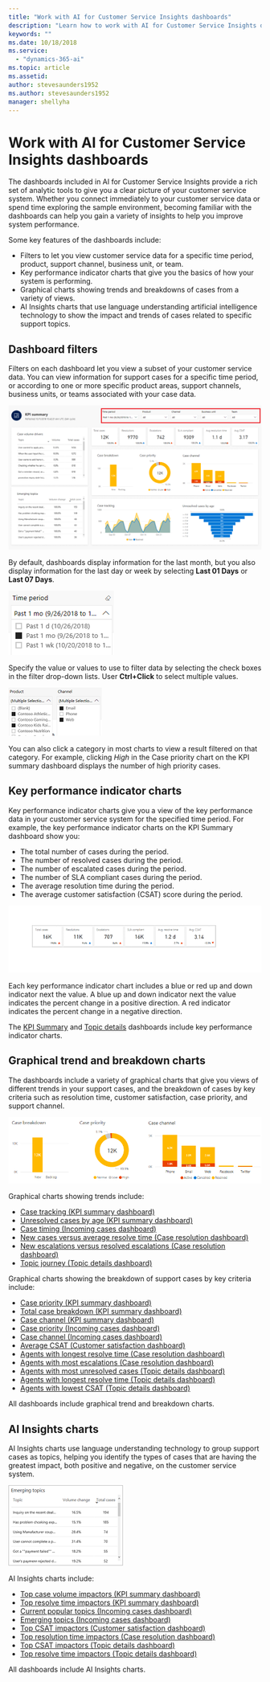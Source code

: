 ```yaml
---
title: "Work with AI for Customer Service Insights dashboards"
description: "Learn how to work with AI for Customer Service Insights dashboards."
keywords: ""
ms.date: 10/18/2018
ms.service:
  - "dynamics-365-ai"
ms.topic: article
ms.assetid: 
author: stevesaunders1952
ms.author: stevesaunders1952
manager: shellyha
---
```


# Work with AI for Customer Service Insights dashboards

The dashboards included in AI for Customer Service Insights provide a rich set of analytic tools to give you a clear picture of your customer service system. Whether you connect immediately to your customer service data or spend time exploring the sample environment, becoming familiar with the dashboards can help you gain a variety of insights to help you improve system performance.

Some key features of the dashboards include:

* Filters to let you view customer service data for a specific time period, product, support channel, business unit, or team.
* Key performance indicator charts that give you the basics of how your system is performing.
* Graphical charts showing trends and breakdowns of cases from a variety of views.
* AI Insights charts that use language understanding artificial intelligence technology to show the impact and trends of cases related to specific support topics.

## Dashboard filters

Filters on each dashboard let you view a subset of your customer service data. You can view information for support cases for a specific time period, or according to one or more specific product areas, support channels, business units, or teams associated with your case data.

![Dashboard Filters](media/ai-csi-filters.png)

By default, dashboards display information for the last month, but you also display information for the last day or week by selecting **Last 01 Days** or **Last 07 Days**.

![Time Period Filter](media/ai-csi-time-period-filter.png)

Specify the value or values to use to filter data by selecting the check boxes in the filter drop-down lists. User **Ctrl+Click** to select multiple values.

![Filter Values](media/ai-csi-filter-values.png)

You can also click a category in most charts to view a result filtered on that category. For example, clicking *High* in the Case priority chart on the KPI summary dashboard displays the number of high priority cases.

## Key performance indicator charts

Key performance indicator charts give you a view of the key performance data in your customer service system for the specified time period. For example, the key performance indicator charts on the KPI Summary dashboard show you:

* The total number of cases during the period.
* The number of resolved cases during the period.
* The number of escalated cases during the period.
* The number of SLA compliant cases during the period.
* The average resolution time during the period.
* The average customer satisfaction (CSAT) score during the period.

![KPI summary charts](media/ai-csi-kpi-charts.png)

Each key performance indicator chart includes a blue or red up and down indicator next the value. A blue up and down indicator next the value indicates the percent change in a positive direction. A red indicator indicates the percent change in a negative direction.

The [KPI Summary](ai-csi-dash-kpi-summary) and [Topic details](ai-csi-dash-topic-details) dashboards include key performance indicator charts.

## Graphical trend and breakdown charts

The dashboards include a variety of graphical charts that give you views of different trends in your support cases, and the breakdown of cases by key criteria such as resolution time, customer satisfaction, case priority, and support channel.

![Graphical charts](media/ai-csi-graphical-charts.png)

Graphical charts showing trends include:

* [Case tracking (KPI summary dashboard)](ai-csi-dash-kpi-summary#case-tracking-chart)
* [Unresolved cases by age (KPI summary dashboard)](ai-csi-dash-kpi-summary#unresolved-cases-by-age-chart)
* [Case timing (Incoming cases dashboard)](ai-csi-dash-incoming-cases#case-timing-chart)
* [New cases versus average resolve time (Case resolution dashboard)](ai-csi-dash-case-resolutions#new-cases-versus-average-resolve-time-chart)
* [New escalations versus resolved escalations (Case resolution dashboard)](ai-csi-dash-case-resolutions#new-escalations-versus-resolved-escalations-chart)
* [Topic journey (Topic details dashboard)](ai-csi-topic-details#topic-journey-chart)

Graphical charts showing the breakdown of support cases by key criteria include:

* [Case priority (KPI summary dashboard)](ai-csi-dash-kpi-summary#case-priority-chart)
* [Total case breakdown (KPI summary dashboard)](ai-csi-dash-kpi-summary#case-priority-chart#total-case-breakdown-chart)
* [Case channel (KPI summary dashboard)](ai-csi-dash-kpi-summary#case-channels-chart)
* [Case priority (Incoming cases dashboard)](ai-csi-dash-incoming-cases#case-priority-chart)
* [Case channel (Incoming cases dashboard)](ai-csi-dash-incoming-cases#case-channels-chart)
* [Average CSAT (Customer satisfaction dashboard)](ai-csi-dash-CSAT#average-csat-chart)
* [Agents with longest resolve time (Case resolution dashboard)](ai-csi-dash-case-resolutions#agents-with-longest-resolve-time-chart)
* [Agents with most escalations (Case resolution dashboard)](ai-csi-dash-case-resolutions#agents-with-most-escalations-chart)
* [Agents with most unresolved cases (Topic details dashboard)](ai-csi-topic-details#agents-with-most-unresolved-cases-chart)
* [Agents with longest resolve time (Topic details dashboard)](ai-csi-topic-details#agents-with-longest-resolve-time-chart)
* [Agents with lowest CSAT (Topic details dashboard)](ai-csi-topic-details#agents-with-lowest-csat-chart)

All dashboards include graphical trend and breakdown charts.

## AI Insights charts

AI Insights charts use language understanding technology to group support cases as topics, helping you identify the types of cases that are having the greatest impact, both positive and negative, on the customer service system.

![Top resolve time impactors](media/ai-csi-top-resolve-time.png)

AI Insights charts include:

* [Top case volume impactors (KPI summary dashboard)](ai-csi-dash-kpi-summary#top-case-volume-impactors-chart)
* [Top resolve time impactors (KPI summary dashboard)](ai-csi-dash-kpi-summary#top-resolve-time-impactors-chart)
* [Current popular topics (Incoming cases dashboard)](ai-csi-dash-incoming-cases#current-popular-topics-chart)
* [Emerging topics (Incoming cases dashboard)](ai-csi-dash-incoming-cases#emerging-topics-chart)
* [Top CSAT impactors (Customer satisfaction dashboard)](ai-csi-dash-CSAT#top-csat-impactors-chart)
* [Top resolution time impactors (Case resolution dashboard)](ai-csi-dash-case-resolution#top-resolution-time-impactors)
* [Top CSAT impactors (Topic details dashboard)](ai-csi-dash-topic-details#top-csat-impactors-chart)
* [Top resolve time impactors (Topic details dashboard)](ai-csi-dash-topic-details#top-resolve-time-impactors-chart)

All dashboards include AI Insights charts.